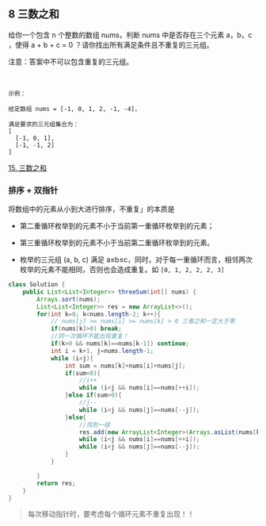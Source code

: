 ## 8 三数之和  


给你一个包含 n 个整数的数组 nums，判断 nums 中是否存在三个元素 a，b，c ，使得 a + b + c = 0 ？请你找出所有满足条件且不重复的三元组。

注意：答案中不可以包含重复的三元组。

 
```
示例：

给定数组 nums = [-1, 0, 1, 2, -1, -4]，

满足要求的三元组集合为：
[
  [-1, 0, 1],
  [-1, -1, 2]
]
```

[15. 三数之和](https://leetcode-cn.com/problems/3sum/)

### 排序 + 双指针

将数组中的元素从小到大进行排序，不重复」的本质是

* 第二重循环枚举到的元素不小于当前第一重循环枚举到的元素；

* 第三重循环枚举到的元素不小于当前第二重循环枚举到的元素。

* 枚举的三元组 (a, b, c) 满足 a≤b≤c，同时，对于每一重循环而言，相邻两次枚举的元素不能相同，否则也会造成重复。如 `[0, 1, 2, 2, 2, 3]`


```java
class Solution {
    public List<List<Integer>> threeSum(int[] nums) {
        Arrays.sort(nums);
        List<List<Integer>> res = new ArrayList<>();
        for(int k=0; k<nums.length-2; k++){
            // nums[j] >= nums[i] >= nums[k] > 0 三者之和一定大于零
            if(nums[k]>0) break;
            //同一次循环不能出现重复！
            if(k>0 && nums[k]==nums[k-1]) continue;
            int i = k+1, j=nums.length-1;
            while (i<j){
                int sum = nums[k]+nums[i]+nums[j];
                if(sum<0){
                    //i++
                    while (i<j && nums[i]==nums[++i]);
                }else if(sum>0){
                    //j--
                    while (i<j && nums[j]==nums[--j]);
                }else{
                    //找到一组
                    res.add(new ArrayList<Integer>(Arrays.asList(nums[k],nums[i],nums[j])));
                    while (i<j && nums[i]==nums[++i]);
                    while (i<j && nums[j]==nums[--j]);
                }
            }

        }
        return res;
    }
}
```

> 每次移动指针时，要考虑每个循环元素不重复出现！！


